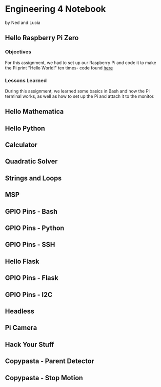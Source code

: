 # Engineering 4 Notebook
by Ned and Lucia

## Hello Raspberry Pi Zero
### Objectives
For this assignment, we had to set up our Raspberry Pi and code it to make the Pi print "Hello World!" ten times- code found [here](https://github.com/lcrosby13/Engineering_4_Notebook/blob/master/Scripts/LED_Blink.sh)

### Lessons Learned
During this assignment, we learned some basics in Bash and how the Pi terminal works, as well as how to set up the Pi and attach it to the monitor. 

## Hello Mathematica

## Hello Python

## Calculator

## Quadratic Solver

## Strings and Loops

## MSP

## GPIO Pins - Bash

## GPIO Pins - Python

## GPIO Pins - SSH

## Hello Flask

## GPIO Pins - Flask

## GPIO Pins - I2C

## Headless

## Pi Camera

## Hack Your Stuff

## Copypasta - Parent Detector

## Copypasta - Stop Motion
